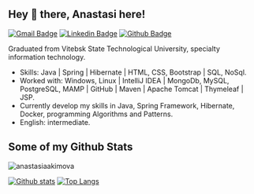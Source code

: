 ## Hey 👋 there, Anastasi here! 
[![Gmail Badge](https://img.shields.io/badge/-anastasia.akimova.v@gmail.com-c14438?style=flat&logo=Gmail&logoColor=white&link=mailto:anastasia.akimova.v@gmail.com)](mailto:anastasia.akimova.v@gmail.com) 
[![Linkedin Badge](https://img.shields.io/badge/-anastasiaakimova0-0072b1?style=flat&logo=Linkedin&logoColor=white&link=https://www.linkedin.com/in/anastasiaakimova0/)](https://www.linkedin.com/in/anastasiaakimova0/)   [![Github Badge](https://img.shields.io/badge/-anastasiaakimova-grey?style=flat&logo=github&logoColor=white&link=https://github.com/anastasiaakimova/)](https://www.github.com/anastasiaakimova/) <p align='left'>Graduated from Vitebsk State Technological University, specialty information technology.</p>
<p>

- Skills: Java | Spring | Hibernate | HTML, CSS, Bootstrap | SQL, NoSql.
- Worked with:  Windows, Linux | IntelliJ IDEA | MongoDb, MySQL, PostgreSQL, MAMP | GitHub | Maven | Apache Tomcat | Thymeleaf | JSP.
- Currently develop my skills in Java, Spring Framework, Hibernate, Docker, programming Algorithms and Patterns.
- English: intermediate.

## Some of my Github Stats
<p align=left> <img src=https://komarev.com/ghpvc/?username=anastasiaakimova alt=anastasiaakimova /> </p>

[![Github stats](https://github-readme-stats.vercel.app/api?username=anastasiaakimova&show_icons=true&include_all_commits=true)](https://github.com/anastasiaakimova/github-readme-stats)
[![Top Langs](https://github-readme-stats.vercel.app/api/top-langs/?username=anastasiaakimova&layout=compact)](https://github.com/anastasiaakimova/github-readme-stats)
